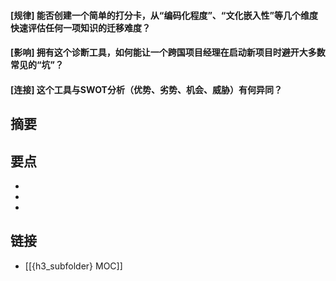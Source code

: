 #### [规律] 能否创建一个简单的打分卡，从“编码化程度”、“文化嵌入性”等几个维度快速评估任何一项知识的迁移难度？


#### [影响] 拥有这个诊断工具，如何能让一个跨国项目经理在启动新项目时避开大多数常见的“坑”？


#### [连接] 这个工具与SWOT分析（优势、劣势、机会、威胁）有何异同？


## 摘要


## 要点

- 
- 
- 

## 链接

- [[{h3_subfolder} MOC]]
